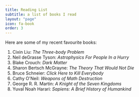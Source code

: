 ```yaml
---
title: Reading List
subtitle: a list of books I read
layout: "page"
icon: fa-book
order: 3
---
```


Here are some of my recent favourite books:

1. Cixin Liu: *The Three-body Problem*
2. Neil deGrasse Tyson: *Astrophysics For People In a Hurry*
3. Blake Crouch: *Dark Matter*
4. Sharon Bertsch McGrayne: *The Theory That Would Not Die*
5. Bruce Schneier: *Click Here to Kill Everybody*
6. Cathy O'Neil: *Weapons of Math Destruction*
7. George R. R. Martin: *A Knight of the Seven Kingdoms*
8. Yuval Noah Harari: *Sapiens: A Brief History of Humankind*

